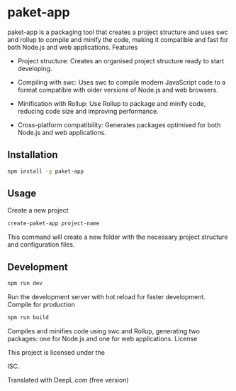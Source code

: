 # paket-app

paket-app is a packaging tool that creates a project structure and uses swc and rollup to compile and minify the code, making it compatible and fast for both Node.js and web applications.
Features

- Project structure: Creates an organised project structure ready to start developing.

- Compiling with swc: Uses swc to compile modern JavaScript code to a format compatible with older versions of Node.js and web browsers.

- Minification with Rollup: Use Rollup to package and minify code, reducing code size and improving performance.

- Cross-platform compatibility: Generates packages optimised for both Node.js and web applications.

## Installation

```bash
npm install -g paket-app
```

## Usage
Create a new project

```bash
create-paket-app project-name
```

This command will create a new folder with the necessary project structure and configuration files.

## Development

```bash
npm run dev
```

Run the development server with hot reload for faster development.
Compile for production

```bash
npm run build
```

Compiles and minifies code using swc and Rollup, generating two packages: one for Node.js and one for web applications.
License

This project is licensed under the

ISC.

Translated with DeepL.com (free version)